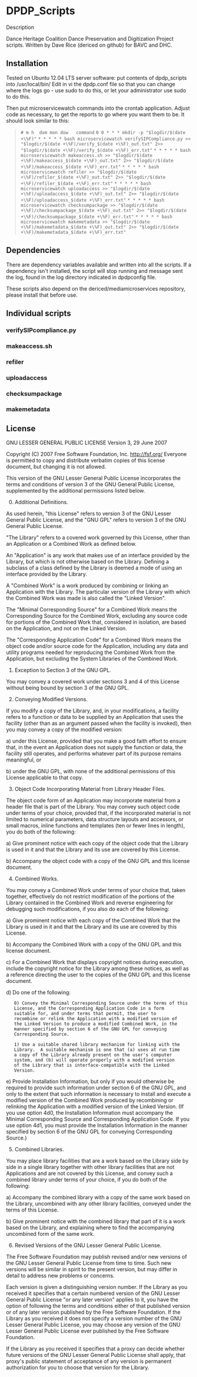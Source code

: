 DPDP_Scripts
============

Description

Dance Heritage Coalition Dance Preservation and Digitization Project scripts. Written by Dave Rice (dericed on github) for BAVC and DHC. 

Installation
------------
Tested on Ubuntu 12.04 LTS server software: put contents of dpdp_scripts into /usr/local/bin/
Edit in vi the dpdp.conf file so that you can change where the logs go - use sudo to do this, or let your administrator use sudo to do this. 


Then put microservicewatch commands into the crontab application. Adjust code as necessary, to get the reports to go where you want them to be. It should look similar to this:

>`# m h  dom mon dow   command`
>`0 0 * * * mkdir -p "$logdir/$(date +\%F)"`
>`* * * * * bash microservicewatch verifySIPCompliance.py >> "$logdir/$(date +\%F)/verify_$(date +\%F)_out.txt" 2>> "$logdir/$(date +\%F)/verify_$(date +\%F)_err.txt"`
>`* * * * * bash microservicewatch makeaccess.sh >> "$logdir/$(date +\%F)/makeaccess_$(date +\%F)_out.txt" 2>> "$logdir/$(date +\%F)/makeaccess_$(date +\%F)_err.txt"`
>`* * * * * bash microservicewatch refiler >> "$logdir/$(date +\%F)/refiler_$(date +\%F)_out.txt" 2>> "$logdir/$(date +\%F)/refiler_$(date +\%F)_err.txt"`
>`* * * * * bash microservicewatch uploadaccess >> "$logdir/$(date +\%F)/uploadaccess_$(date +\%F)_out.txt" 2>> "$logdir/$(date +\%F)/uploadaccess_$(date +\%F)_err.txt"`
>`* * * * * bash microservicewatch checksumpackage >> "$logdir/$(date +\%F)/checksumpackage_$(date +\%F)_out.txt" 2>> "$logdir/$(date +\%F)/checksumpackage_$(date +\%F)_err.txt"`
>`* * * * * bash microservicewatch makemetadata >> "$logdir/$(date +\%F)/makemetadata_$(date +\%F)_out.txt" 2>> "$logdir/$(date +\%F)/makemetadata_$(date +\%F)_err.txt"`

Dependencies
------------
There are dependency variables available and written into all the scripts. If a dependency isn't installed, the script will stop running and message sent the log, found in the log directory indicated in dpdpconfig file. 

These scripts also depend on the dericed/mediamicroservices repository, please install that before use.

Individual scripts
------------
### verifySIPcompliance.py
>
>

### makeaccess.sh
>
>

### refiler
>
>

### uploadaccess
>
>

### checksumpackage
>
>

### makemetadata
>


License
------------

GNU LESSER GENERAL PUBLIC LICENSE
                       Version 3, 29 June 2007

 Copyright (C) 2007 Free Software Foundation, Inc. <http://fsf.org/>
 Everyone is permitted to copy and distribute verbatim copies
 of this license document, but changing it is not allowed.


  This version of the GNU Lesser General Public License incorporates
the terms and conditions of version 3 of the GNU General Public
License, supplemented by the additional permissions listed below.

  0. Additional Definitions.

  As used herein, "this License" refers to version 3 of the GNU Lesser
General Public License, and the "GNU GPL" refers to version 3 of the GNU
General Public License.

  "The Library" refers to a covered work governed by this License,
other than an Application or a Combined Work as defined below.

  An "Application" is any work that makes use of an interface provided
by the Library, but which is not otherwise based on the Library.
Defining a subclass of a class defined by the Library is deemed a mode
of using an interface provided by the Library.

  A "Combined Work" is a work produced by combining or linking an
Application with the Library.  The particular version of the Library
with which the Combined Work was made is also called the "Linked
Version".

  The "Minimal Corresponding Source" for a Combined Work means the
Corresponding Source for the Combined Work, excluding any source code
for portions of the Combined Work that, considered in isolation, are
based on the Application, and not on the Linked Version.

  The "Corresponding Application Code" for a Combined Work means the
object code and/or source code for the Application, including any data
and utility programs needed for reproducing the Combined Work from the
Application, but excluding the System Libraries of the Combined Work.

  1. Exception to Section 3 of the GNU GPL.

  You may convey a covered work under sections 3 and 4 of this License
without being bound by section 3 of the GNU GPL.

  2. Conveying Modified Versions.

  If you modify a copy of the Library, and, in your modifications, a
facility refers to a function or data to be supplied by an Application
that uses the facility (other than as an argument passed when the
facility is invoked), then you may convey a copy of the modified
version:

   a) under this License, provided that you make a good faith effort to
   ensure that, in the event an Application does not supply the
   function or data, the facility still operates, and performs
   whatever part of its purpose remains meaningful, or

   b) under the GNU GPL, with none of the additional permissions of
   this License applicable to that copy.

  3. Object Code Incorporating Material from Library Header Files.

  The object code form of an Application may incorporate material from
a header file that is part of the Library.  You may convey such object
code under terms of your choice, provided that, if the incorporated
material is not limited to numerical parameters, data structure
layouts and accessors, or small macros, inline functions and templates
(ten or fewer lines in length), you do both of the following:

   a) Give prominent notice with each copy of the object code that the
   Library is used in it and that the Library and its use are
   covered by this License.

   b) Accompany the object code with a copy of the GNU GPL and this license
   document.

  4. Combined Works.

  You may convey a Combined Work under terms of your choice that,
taken together, effectively do not restrict modification of the
portions of the Library contained in the Combined Work and reverse
engineering for debugging such modifications, if you also do each of
the following:

   a) Give prominent notice with each copy of the Combined Work that
   the Library is used in it and that the Library and its use are
   covered by this License.

   b) Accompany the Combined Work with a copy of the GNU GPL and this license
   document.

   c) For a Combined Work that displays copyright notices during
   execution, include the copyright notice for the Library among
   these notices, as well as a reference directing the user to the
   copies of the GNU GPL and this license document.

   d) Do one of the following:

       0) Convey the Minimal Corresponding Source under the terms of this
       License, and the Corresponding Application Code in a form
       suitable for, and under terms that permit, the user to
       recombine or relink the Application with a modified version of
       the Linked Version to produce a modified Combined Work, in the
       manner specified by section 6 of the GNU GPL for conveying
       Corresponding Source.

       1) Use a suitable shared library mechanism for linking with the
       Library.  A suitable mechanism is one that (a) uses at run time
       a copy of the Library already present on the user's computer
       system, and (b) will operate properly with a modified version
       of the Library that is interface-compatible with the Linked
       Version.

   e) Provide Installation Information, but only if you would otherwise
   be required to provide such information under section 6 of the
   GNU GPL, and only to the extent that such information is
   necessary to install and execute a modified version of the
   Combined Work produced by recombining or relinking the
   Application with a modified version of the Linked Version. (If
   you use option 4d0, the Installation Information must accompany
   the Minimal Corresponding Source and Corresponding Application
   Code. If you use option 4d1, you must provide the Installation
   Information in the manner specified by section 6 of the GNU GPL
   for conveying Corresponding Source.)

  5. Combined Libraries.

  You may place library facilities that are a work based on the
Library side by side in a single library together with other library
facilities that are not Applications and are not covered by this
License, and convey such a combined library under terms of your
choice, if you do both of the following:

   a) Accompany the combined library with a copy of the same work based
   on the Library, uncombined with any other library facilities,
   conveyed under the terms of this License.

   b) Give prominent notice with the combined library that part of it
   is a work based on the Library, and explaining where to find the
   accompanying uncombined form of the same work.

  6. Revised Versions of the GNU Lesser General Public License.

  The Free Software Foundation may publish revised and/or new versions
of the GNU Lesser General Public License from time to time. Such new
versions will be similar in spirit to the present version, but may
differ in detail to address new problems or concerns.

  Each version is given a distinguishing version number. If the
Library as you received it specifies that a certain numbered version
of the GNU Lesser General Public License "or any later version"
applies to it, you have the option of following the terms and
conditions either of that published version or of any later version
published by the Free Software Foundation. If the Library as you
received it does not specify a version number of the GNU Lesser
General Public License, you may choose any version of the GNU Lesser
General Public License ever published by the Free Software Foundation.

  If the Library as you received it specifies that a proxy can decide
whether future versions of the GNU Lesser General Public License shall
apply, that proxy's public statement of acceptance of any version is
permanent authorization for you to choose that version for the
Library.
